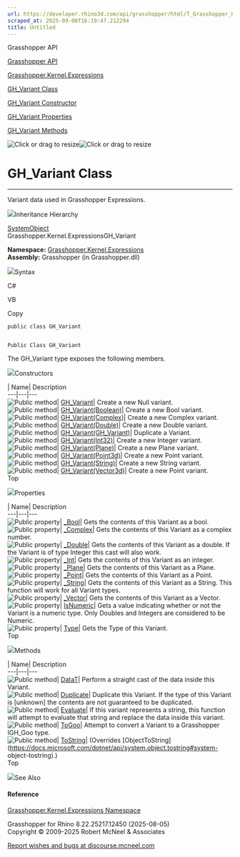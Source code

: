 ```yaml
---
url: https://developer.rhino3d.com/api/grasshopper/html/T_Grasshopper_Kernel_Expressions_GH_Variant.htm
scraped_at: 2025-09-08T16:19:47.212294
title: Untitled
---
```


Grasshopper API

[Grasshopper API](../html/723c01da-9986-4db2-8f53-6f3a7494df75.htm
"Grasshopper API")

[Grasshopper.Kernel.Expressions](../html/N_Grasshopper_Kernel_Expressions.htm
"Grasshopper.Kernel.Expressions")

[GH_Variant Class](../html/T_Grasshopper_Kernel_Expressions_GH_Variant.htm
"GH_Variant Class")

[GH_Variant Constructor
](../html/Overload_Grasshopper_Kernel_Expressions_GH_Variant__ctor.htm
"GH_Variant Constructor ")

[GH_Variant
Properties](../html/Properties_T_Grasshopper_Kernel_Expressions_GH_Variant.htm
"GH_Variant Properties")

[GH_Variant
Methods](../html/Methods_T_Grasshopper_Kernel_Expressions_GH_Variant.htm
"GH_Variant Methods")

![Click or drag to resize](../icons/TocOpen.gif)![Click or drag to
resize](../icons/TocClose.gif)

# GH_Variant Class  
  
---  
  
Variant data used in Grasshopper Expressions.

![](../icons/SectionExpanded.png)Inheritance Hierarchy

[SystemObject](https://docs.microsoft.com/dotnet/api/system.object)  
Grasshopper.Kernel.ExpressionsGH_Variant  

**Namespace:**
[Grasshopper.Kernel.Expressions](N_Grasshopper_Kernel_Expressions.htm)  
**Assembly:** Grasshopper (in Grasshopper.dll)

![](../icons/SectionExpanded.png)Syntax

C#

VB

Copy

    
    
    public class GH_Variant
    
    
    Public Class GH_Variant

The GH_Variant type exposes the following members.

![](../icons/SectionExpanded.png)Constructors

| Name| Description  
---|---|---  
![Public method](../icons/pubmethod.gif)|
[GH_Variant](M_Grasshopper_Kernel_Expressions_GH_Variant__ctor.htm)|  Create a
new Null variant.  
![Public method](../icons/pubmethod.gif)|
[GH_Variant(Boolean)](M_Grasshopper_Kernel_Expressions_GH_Variant__ctor_6.htm)|
Create a new Bool variant.  
![Public method](../icons/pubmethod.gif)|
[GH_Variant(Complex)](M_Grasshopper_Kernel_Expressions_GH_Variant__ctor_2.htm)|
Create a new Complex variant.  
![Public method](../icons/pubmethod.gif)|
[GH_Variant(Double)](M_Grasshopper_Kernel_Expressions_GH_Variant__ctor_7.htm)|
Create a new Double variant.  
![Public method](../icons/pubmethod.gif)|
[GH_Variant(GH_Variant)](M_Grasshopper_Kernel_Expressions_GH_Variant__ctor_1.htm)|
Duplicate a Variant.  
![Public method](../icons/pubmethod.gif)|
[GH_Variant(Int32)](M_Grasshopper_Kernel_Expressions_GH_Variant__ctor_8.htm)|
Create a new Integer variant.  
![Public method](../icons/pubmethod.gif)|
[GH_Variant(Plane)](M_Grasshopper_Kernel_Expressions_GH_Variant__ctor_3.htm)|
Create a new Plane variant.  
![Public method](../icons/pubmethod.gif)|
[GH_Variant(Point3d)](M_Grasshopper_Kernel_Expressions_GH_Variant__ctor_4.htm)|
Create a new Point variant.  
![Public method](../icons/pubmethod.gif)|
[GH_Variant(String)](M_Grasshopper_Kernel_Expressions_GH_Variant__ctor_9.htm)|
Create a new String variant.  
![Public method](../icons/pubmethod.gif)|
[GH_Variant(Vector3d)](M_Grasshopper_Kernel_Expressions_GH_Variant__ctor_5.htm)|
Create a new Point variant.  
Top

![](../icons/SectionExpanded.png)Properties

| Name| Description  
---|---|---  
![Public property](../icons/pubproperty.gif)|
[_Bool](P_Grasshopper_Kernel_Expressions_GH_Variant__Bool.htm)|  Gets the
contents of this Variant as a bool.  
![Public property](../icons/pubproperty.gif)|
[_Complex](P_Grasshopper_Kernel_Expressions_GH_Variant__Complex.htm)|  Gets
the contents of this Variant as a complex number.  
![Public property](../icons/pubproperty.gif)|
[_Double](P_Grasshopper_Kernel_Expressions_GH_Variant__Double.htm)|  Gets the
contents of this Variant as a double. If the Variant is of type Integer this
cast will also work.  
![Public property](../icons/pubproperty.gif)|
[_Int](P_Grasshopper_Kernel_Expressions_GH_Variant__Int.htm)|  Gets the
contents of this Variant as an integer.  
![Public property](../icons/pubproperty.gif)|
[_Plane](P_Grasshopper_Kernel_Expressions_GH_Variant__Plane.htm)|  Gets the
contents of this Variant as a Plane.  
![Public property](../icons/pubproperty.gif)|
[_Point](P_Grasshopper_Kernel_Expressions_GH_Variant__Point.htm)|  Gets the
contents of this Variant as a Point.  
![Public property](../icons/pubproperty.gif)|
[_String](P_Grasshopper_Kernel_Expressions_GH_Variant__String.htm)|  Gets the
contents of this Variant as a String. This function will work for all Variant
types.  
![Public property](../icons/pubproperty.gif)|
[_Vector](P_Grasshopper_Kernel_Expressions_GH_Variant__Vector.htm)|  Gets the
contents of this Variant as a Vector.  
![Public property](../icons/pubproperty.gif)|
[IsNumeric](P_Grasshopper_Kernel_Expressions_GH_Variant_IsNumeric.htm)|  Gets
a value indicating whether or not the Variant is a numeric type. Only Doubles
and Integers are considered to be Numeric.  
![Public property](../icons/pubproperty.gif)|
[Type](P_Grasshopper_Kernel_Expressions_GH_Variant_Type.htm)|  Gets the Type
of this Variant.  
Top

![](../icons/SectionExpanded.png)Methods

| Name| Description  
---|---|---  
![Public method](../icons/pubmethod.gif)|
[DataT](M_Grasshopper_Kernel_Expressions_GH_Variant_Data__1.htm)|  Perform a
straight cast of the data inside this Variant.  
![Public method](../icons/pubmethod.gif)|
[Duplicate](M_Grasshopper_Kernel_Expressions_GH_Variant_Duplicate.htm)|
Duplicate this Variant. If the type of this Variant is [unknown] the contents
are not guaranteed to be duplicated.  
![Public method](../icons/pubmethod.gif)|
[Evaluate](M_Grasshopper_Kernel_Expressions_GH_Variant_Evaluate.htm)|  If this
variant represents a string, this function will attempt to evaluate that
string and replace the data inside this variant.  
![Public method](../icons/pubmethod.gif)|
[ToGoo](M_Grasshopper_Kernel_Expressions_GH_Variant_ToGoo.htm)|  Attempt to
convert a Variant to a Grasshopper IGH_Goo type.  
![Public method](../icons/pubmethod.gif)|
[ToString](M_Grasshopper_Kernel_Expressions_GH_Variant_ToString.htm)|
(Overrides
[ObjectToString](https://docs.microsoft.com/dotnet/api/system.object.tostring#system-
object-tostring).)  
Top

![](../icons/SectionExpanded.png)See Also

#### Reference

[Grasshopper.Kernel.Expressions
Namespace](N_Grasshopper_Kernel_Expressions.htm)

Grasshopper for Rhino 8.22.25217.12450 (2025-08-05)  
Copyright © 2009-2025 Robert McNeel & Associates

[Report wishes and bugs at
discourse.mcneel.com](https://discourse.mcneel.com/c/grasshopper)

